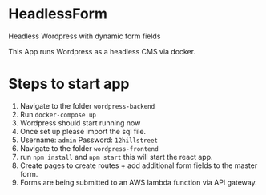 # HeadlessForm

Headless Wordpress with dynamic form fields

This App runs Wordpress as a headless CMS via docker.

# Steps to start app

1. Navigate to the folder `wordpress-backend`
2. Run `docker-compose up`
3. Wordpress should start running now
4. Once set up please import the sql file.
5. Username: `admin` Password: `12hillstreet`
6. Navigate to the folder `wordpress-frontend`
7. run `npm install` and `npm start` this will start the react app.
8. Create pages to create routes + add additional form fields to the master form.
9. Forms are being submitted to an AWS lambda function via API gateway.
